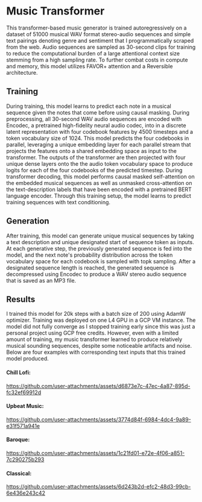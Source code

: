 # Music Transformer 
This transformer-based music generator is trained autoregressively on a dataset of 51000 musical WAV format stereo-audio sequences and simple text pairings denoting genre and sentiment that I programmatically scraped from the web. Audio sequences are sampled as 30-second clips for training to reduce the computational burden of a large attentional context size stemming from a high sampling rate. To further combat costs in compute and memory, this model utilizes FAVOR+ attention and a Reversible architecture.

## Training
During training, this model learns to predict each note in a musical sequence given the notes that come before using causal masking. During preprocessing, all 30-second WAV audio sequences are encoded with Encodec, a pretrained high-fidelity neural audio codec, into in a discrete latent representation with four codebook features by 4500 timesteps and a token vocabulary size of 1024. This model predicts the four codebooks in parallel, leveraging a unique embedding layer for each parallel stream that projects the features onto a shared embedding space as input to the transformer. The outputs of the transformer are then projected with four unique dense layers onto the the audio token vocabulary space to produce logits for each of the four codebooks of the predicted timestep. During transformer decoding, this model performs causal masked self-attention on the embedded musical sequences as well as unmasked cross-attention on the text-description labels that have been encoded with a pretrained BERT language encoder. Through this training setup, the model learns to predict training sequences with text conditioning.

## Generation
After training, this model can generate unique musical sequences by taking a text description and unique designated start of sequence token as inputs. At each generative step, the previously generated sequence is fed into the model, and the next note's probability distribution across the token vocabulary space for each codebook is sampled with topk sampling. After a designated sequence length is reached, the generated sequence is decompressed using Encodec to produce a WAV stereo audio sequence that is saved as an MP3 file.

## Results
I trained this model for 20k steps with a batch size of 200 using AdamW optimizer. Training was deployed on one L4 GPU in a GCP VM instance. The model did not fully converge as I stopped training early since this was just a personal project using GCP free credits. However, even with a limited amount of training, my music transformer learned to produce relatively musical sounding sequences, despite some noticeable artifacts and noise. Below are four examples with corresponding text inputs that this trained model produced.
#### Chill Lofi: 


https://github.com/user-attachments/assets/d6873e7c-47ec-4a87-895d-fc32ef69912d
#### Upbeat Music:

https://github.com/user-attachments/assets/3774d84f-6984-4dc4-9a89-e31f571a941e
#### Baroque: 

https://github.com/user-attachments/assets/1c21fd01-e72e-4f06-a851-7c290275b293
#### Classical:

https://github.com/user-attachments/assets/6d243b2d-efc2-48d3-99cb-6e436e243c42







